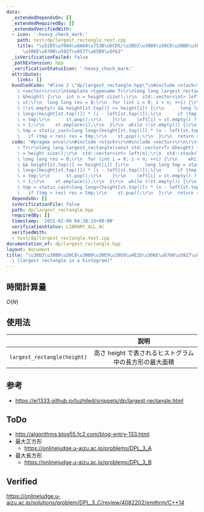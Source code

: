 ```yaml
---
data:
  _extendedDependsOn: []
  _extendedRequiredBy: []
  _extendedVerifiedWith:
  - icon: ':heavy_check_mark:'
    path: test/dp/largest_rectangle.test.cpp
    title: "\u52D5\u7684\u8A08\u753B\u6CD5/\u30D2\u30B9\u30C8\u30B0\u30E9\u30E0\u4E2D\
      \u306E\u6700\u5927\u9577\u65B9\u5F62"
  _isVerificationFailed: false
  _pathExtension: hpp
  _verificationStatusIcon: ':heavy_check_mark:'
  attributes:
    links: []
  bundledCode: "#line 2 \"dp/largest_rectangle.hpp\"\n#include <stack>\r\n#include\
    \ <vector>\r\n\r\ntemplate <typename T>\r\nlong long largest_rectangle(const std::vector<T>\
    \ &height) {\r\n  int n = height.size();\r\n  std::vector<int> left(n);\r\n  std::stack<T>\
    \ st;\r\n  long long res = 0;\r\n  for (int i = 0; i < n; ++i) {\r\n    while\
    \ (!st.empty() && height[st.top()] >= height[i]) {\r\n      long long tmp = static_cast<long\
    \ long>(height[st.top()]) * (i - left[st.top()]);\r\n      if (tmp > res) res\
    \ = tmp;\r\n      st.pop();\r\n    }\r\n    left[i] = st.empty() ? 0 : st.top()\
    \ + 1;\r\n    st.emplace(i);\r\n  }\r\n  while (!st.empty()) {\r\n    long long\
    \ tmp = static_cast<long long>(height[st.top()]) * (n - left[st.top()]);\r\n \
    \   if (tmp > res) res = tmp;\r\n    st.pop();\r\n  }\r\n  return res;\r\n}\r\n"
  code: "#pragma once\r\n#include <stack>\r\n#include <vector>\r\n\r\ntemplate <typename\
    \ T>\r\nlong long largest_rectangle(const std::vector<T> &height) {\r\n  int n\
    \ = height.size();\r\n  std::vector<int> left(n);\r\n  std::stack<T> st;\r\n \
    \ long long res = 0;\r\n  for (int i = 0; i < n; ++i) {\r\n    while (!st.empty()\
    \ && height[st.top()] >= height[i]) {\r\n      long long tmp = static_cast<long\
    \ long>(height[st.top()]) * (i - left[st.top()]);\r\n      if (tmp > res) res\
    \ = tmp;\r\n      st.pop();\r\n    }\r\n    left[i] = st.empty() ? 0 : st.top()\
    \ + 1;\r\n    st.emplace(i);\r\n  }\r\n  while (!st.empty()) {\r\n    long long\
    \ tmp = static_cast<long long>(height[st.top()]) * (n - left[st.top()]);\r\n \
    \   if (tmp > res) res = tmp;\r\n    st.pop();\r\n  }\r\n  return res;\r\n}\r\n"
  dependsOn: []
  isVerificationFile: false
  path: dp/largest_rectangle.hpp
  requiredBy: []
  timestamp: '2021-02-09 04:38:15+09:00'
  verificationStatus: LIBRARY_ALL_AC
  verifiedWith:
  - test/dp/largest_rectangle.test.cpp
documentation_of: dp/largest_rectangle.hpp
layout: document
title: "\u30D2\u30B9\u30C8\u30B0\u30E9\u30E0\u4E2D\u306E\u6700\u5927\u9577\u65B9\u5F62\
  \ (largest rectangle in a histogram)"
---
```



## 時間計算量

$O(N)$


## 使用法

||説明|
|:--:|:--:|
|`largest_rectangle(height)`|高さ $\mathrm{height}$ で表されるヒストグラム中の長方形の最大面積|


## 参考

- https://ei1333.github.io/luzhiled/snippets/dp/largest-rectangle.html


## ToDo

- http://algorithms.blog55.fc2.com/blog-entry-133.html
- 最大正方形
  - https://onlinejudge.u-aizu.ac.jp/problems/DPL_3_A
- 最大長方形
  - https://onlinejudge.u-aizu.ac.jp/problems/DPL_3_B


## Verified

https://onlinejudge.u-aizu.ac.jp/solutions/problem/DPL_3_C/review/4082202/emthrm/C++14
